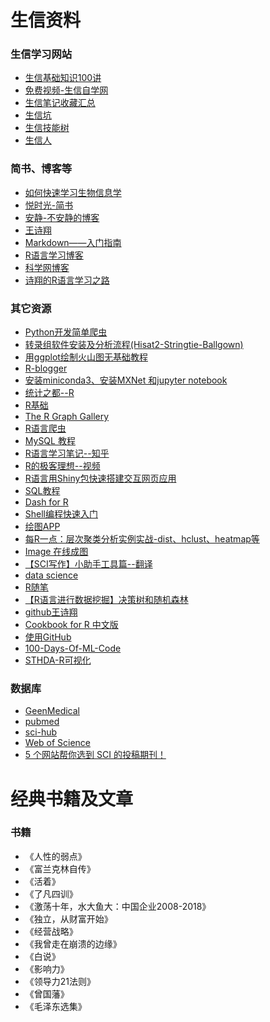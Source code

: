 # 生信资料
### 生信学习网站
* [生信基础知识100讲](https://mp.weixin.qq.com/s?__biz=MzAxMDkxODM1Ng==&mid=2247485662&idx=1&sn=e1b55e5bea539daed3e003b4f0d7e971&chksm=9b484865ac3fc1738e34591c248dd11abc6c934726d29ddc119dc2de56ed203d2a8229d392f1&mpshare=1&scene=23&srcid=0901w3a4PoJTmDJcYs4sxivh&sharer_sharetime=1567336344692&sharer_shareid=25ca153f74e64c7a2271bbe70a6875ec#rd)
* [免费视频-生信自学网](https://www.biowolf.cn/Video/)
* [生信笔记收藏汇总](https://www.jianshu.com/p/2f05c8029cb2#)
* [生信坑](https://www.bioinfo.info/?/home/#all)
* [生信技能树](https://vip.biotrainee.com/t/learning)
* [生信人](https://shengxin.ren/)
### 简书、博客等
* [如何快速学习生物信息学](https://www.jianshu.com/p/367b2a14f046)
* [悦时光-简书](https://www.jianshu.com/u/9bc29de5db34)
* [安静-不安静的博客](https://anjingwd.github.io/)
* [王诗翔](https://www.jianshu.com/nb/22007361)
* [Markdown——入门指南](https://www.jianshu.com/p/1e402922ee32/)
* [R语言学习博客](https://www.cnblogs.com/xihehe/default.html?page=2)
* [科学网博客](http://blog.sciencenet.cn/)
* [诗翔的R语言学习之路](https://www.jianshu.com/c/f675dfc884de)
### 其它资源
* [Python开发简单爬虫](https://www.imooc.com/learn/563)
* [转录组软件安装及分析流程(Hisat2-Stringtie-Ballgown)](https://blog.csdn.net/song_1104/article/details/78144051?fps=1&locationNum=3)
* [用ggplot绘制火山图无基础教程](http://cnkingbio.com/MarketDynamics/TechnologySeminar/56.html)
* [R-blogger](https://www.r-bloggers.com/computing-and-visualizing-pca-in-r/)
* [安装miniconda3、安装MXNet 和jupyter notebook](https://blog.csdn.net/fengzhongluoleidehua/article/details/82774653)
* [统计之都--R](https://cosx.org/)
* [R基础](https://www.w3cschool.cn/r/r_functions.html)
* [The R Graph Gallery](https://www.r-graph-gallery.com/)
* [R语言爬虫](https://www.ituring.com.cn/article/465317)
* [MySQL 教程](https://www.runoob.com/mysql/mysql-tutorial.html)
* [R语言学习笔记--知乎](https://zhuanlan.zhihu.com/p/28131878?utm_source=qq&utm_medium=social&utm_oi=715319055208157184)
* [R的极客理想--视频](http://fens.me/)
* [R语言用Shiny包快速搭建交互网页应用](https://www.jianshu.com/p/3178c42bb1a1)
* [SQL教程](https://www.liaoxuefeng.com/wiki/1177760294764384)
* [Dash for R](https://dashr.plot.ly/utm_source=rbloggers&utm_medium=banner&utm_campaign=DashR)
* [Shell编程快速入门](https://www.runoob.com/w3cnote/shell-quick-start.html)
* [绘图APP](http://qplot.cn/indexapp/)
* [每R一点：层次聚类分析实例实战-dist、hclust、heatmap等](https://www.cnblogs.com/payton/p/4240824.html)
* [Image 在线成图](http://www.ehbio.com/ImageGP/)
* [【SCI写作】小助手工具篇--翻译](https://mp.weixin.qq.com/s?__biz=MzIwNTEwMTUyOQ==&mid=2649695254&idx=1&sn=5fa5646ee448c89911abeb2245c20082&chksm=8f2d84a0b85a0db69523727a9e6c5809755e40ff4066787a4b041076f4be376523323aa3f17d&mpshare=1&scene=23&srcid=1027AHq92pxpmlTbjgQrdGFh&sharer_sharetime=1572181523986&sharer_shareid=25ca153f74e64c7a2271bbe70a6875ec#rd)
* [data science](https://moiedotblog.wordpress.com/category/data-science/)
* [R随笔](https://www.cnblogs.com/GMGHZ971322/p/?page=5)
* [【R语言进行数据挖掘】决策树和随机森林](https://www.cnblogs.com/jpld/p/4868761.html)
* [github王诗翔](https://github.com/ShixiangWang/masterR/tree/master/reference)
* [Cookbook for R 中文版](https://openbiox.github.io/Cookbook-for-R-Chinese/ggplot2.html)
* [使用GitHub](https://www.liaoxuefeng.com/wiki/896043488029600/900937935629664)
* [100-Days-Of-ML-Code](https://github.com/MLEveryday/100-Days-Of-ML-Code)
* [STHDA-R可视化](http://www.sthda.com/english/)
### 数据库
* [ GeenMedical
](https://www.geenmedical.com/)
* [pubmed](https://www.ncbi.nlm.nih.gov/pubmed/?term=)
* [sci-hub](https://sci-hub.se/)
* [Web of Science](http://apps.webofknowledge.com/home.do?SID=8ExU4MavWw2W33n7IXJ)
* [5 个网站帮你选到 SCI 的投稿期刊！](https://www.jianshu.com/p/c45032b259a3?utm_campaign=hugo&utm_medium=reader_share&utm_content=note&utm_source=qq)
# 经典书籍及文章
### 书籍
* 《人性的弱点》 
* 《富兰克林自传》
* 《活着》
* 《了凡四训》
* 《激荡十年，水大鱼大：中国企业2008-2018》
* 《独立，从财富开始》
* 《经营战略》
* 《我曾走在崩溃的边缘》
* 《白说》
* 《影响力》
* 《领导力21法则》
* 《曾国藩》
* 《毛泽东选集》
